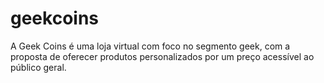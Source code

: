 # geekcoins
A Geek Coins é uma loja virtual com foco no segmento geek, com a proposta de oferecer produtos personalizados por um preço acessível ao público geral.

